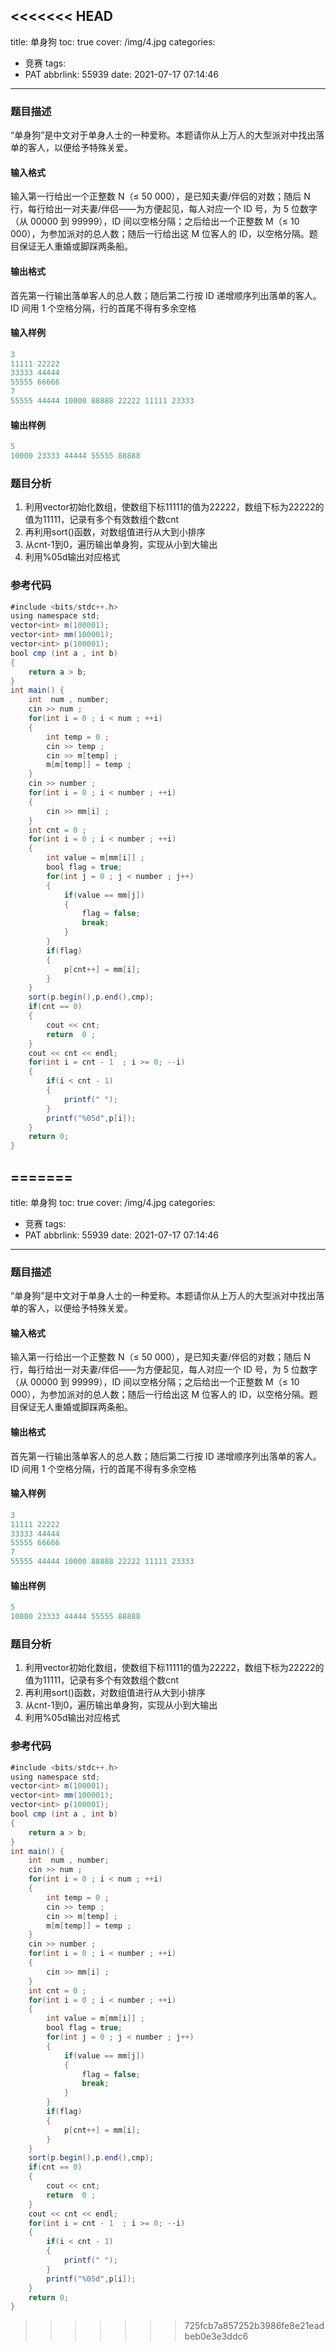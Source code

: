 <<<<<<< HEAD
---
title: 单身狗
toc: true
cover: /img/4.jpg
categories:
  - 竞赛
tags:
  - PAT
abbrlink: 55939
date: 2021-07-17 07:14:46
---

### 题目描述

“单身狗”是中文对于单身人士的一种爱称。本题请你从上万人的大型派对中找出落单的客人，以便给予特殊关爱。<!-- more -->

#### 输入格式

输入第一行给出一个正整数 N（≤ 50 000），是已知夫妻/伴侣的对数；随后 N 行，每行给出一对夫妻/伴侣——为方便起见，每人对应一个 ID 号，为 5 位数字（从 00000 到 99999），ID 间以空格分隔；之后给出一个正整数 M（≤ 10 000），为参加派对的总人数；随后一行给出这 M 位客人的 ID，以空格分隔。题目保证无人重婚或脚踩两条船。

#### 输出格式

首先第一行输出落单客人的总人数；随后第二行按 ID 递增顺序列出落单的客人。ID 间用 1 个空格分隔，行的首尾不得有多余空格

#### 输入样例

```c++
3
11111 22222
33333 44444
55555 66666
7
55555 44444 10000 88888 22222 11111 23333
```

#### 输出样例

```c++
5
10000 23333 44444 55555 88888
```

### 题目分析

1. 利用vector初始化数组，使数组下标11111的值为22222，数组下标为22222的值为11111，记录有多个有效数组个数cnt
2. 再利用sort()函数，对数组值进行从大到小排序
3. 从cnt-1到0，遍历输出单身狗，实现从小到大输出
4. 利用%05d输出对应格式

### 参考代码

```java
#include <bits/stdc++.h>
using namespace std;
vector<int> m(100001);
vector<int> mm(100001);
vector<int> p(100001);
bool cmp (int a , int b)
{
    return a > b;
}
int main() {
    int  num , number;
    cin >> num ;
    for(int i = 0 ; i < num ; ++i)
    {
        int temp = 0 ;
        cin >> temp ;
        cin >> m[temp] ;
        m[m[temp]] = temp ;
    }
    cin >> number ;
    for(int i = 0 ; i < number ; ++i)
    {
        cin >> mm[i] ;
    }
    int cnt = 0 ;
    for(int i = 0 ; i < number ; ++i)
    {
        int value = m[mm[i]] ;
        bool flag = true;
        for(int j = 0 ; j < number ; j++)
        {
            if(value == mm[j])
            {
                flag = false;
                break;
            }
        }
        if(flag)
        {
            p[cnt++] = mm[i];
        }
    }
    sort(p.begin(),p.end(),cmp);
    if(cnt == 0)
    {
        cout << cnt;
        return  0 ;
    }
    cout << cnt << endl;
    for(int i = cnt - 1  ; i >= 0; --i)
    {
        if(i < cnt - 1)
        {
            printf(" ");
        }
        printf("%05d",p[i]);
    }
    return 0;
}
```
=======
---
title: 单身狗
toc: true
cover: /img/4.jpg
categories:
  - 竞赛
tags:
  - PAT
abbrlink: 55939
date: 2021-07-17 07:14:46
---

### 题目描述

“单身狗”是中文对于单身人士的一种爱称。本题请你从上万人的大型派对中找出落单的客人，以便给予特殊关爱。<!-- more -->

#### 输入格式

输入第一行给出一个正整数 N（≤ 50 000），是已知夫妻/伴侣的对数；随后 N 行，每行给出一对夫妻/伴侣——为方便起见，每人对应一个 ID 号，为 5 位数字（从 00000 到 99999），ID 间以空格分隔；之后给出一个正整数 M（≤ 10 000），为参加派对的总人数；随后一行给出这 M 位客人的 ID，以空格分隔。题目保证无人重婚或脚踩两条船。

#### 输出格式

首先第一行输出落单客人的总人数；随后第二行按 ID 递增顺序列出落单的客人。ID 间用 1 个空格分隔，行的首尾不得有多余空格

#### 输入样例

```c++
3
11111 22222
33333 44444
55555 66666
7
55555 44444 10000 88888 22222 11111 23333
```

#### 输出样例

```c++
5
10000 23333 44444 55555 88888
```

### 题目分析

1. 利用vector初始化数组，使数组下标11111的值为22222，数组下标为22222的值为11111，记录有多个有效数组个数cnt
2. 再利用sort()函数，对数组值进行从大到小排序
3. 从cnt-1到0，遍历输出单身狗，实现从小到大输出
4. 利用%05d输出对应格式

### 参考代码

```java
#include <bits/stdc++.h>
using namespace std;
vector<int> m(100001);
vector<int> mm(100001);
vector<int> p(100001);
bool cmp (int a , int b)
{
    return a > b;
}
int main() {
    int  num , number;
    cin >> num ;
    for(int i = 0 ; i < num ; ++i)
    {
        int temp = 0 ;
        cin >> temp ;
        cin >> m[temp] ;
        m[m[temp]] = temp ;
    }
    cin >> number ;
    for(int i = 0 ; i < number ; ++i)
    {
        cin >> mm[i] ;
    }
    int cnt = 0 ;
    for(int i = 0 ; i < number ; ++i)
    {
        int value = m[mm[i]] ;
        bool flag = true;
        for(int j = 0 ; j < number ; j++)
        {
            if(value == mm[j])
            {
                flag = false;
                break;
            }
        }
        if(flag)
        {
            p[cnt++] = mm[i];
        }
    }
    sort(p.begin(),p.end(),cmp);
    if(cnt == 0)
    {
        cout << cnt;
        return  0 ;
    }
    cout << cnt << endl;
    for(int i = cnt - 1  ; i >= 0; --i)
    {
        if(i < cnt - 1)
        {
            printf(" ");
        }
        printf("%05d",p[i]);
    }
    return 0;
}
```
>>>>>>> 725fcb7a857252b3986fe8e21eadbeb0e3e3ddc6
